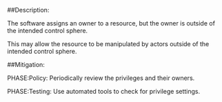 ##Description:

The software assigns an owner to a resource, but the owner is outside of the intended control sphere.

This may allow the resource to be manipulated by actors outside of the intended control sphere.

##Mitigation:


PHASE:Policy:
Periodically review the privileges and their owners.

PHASE:Testing:
Use automated tools to check for privilege settings.

